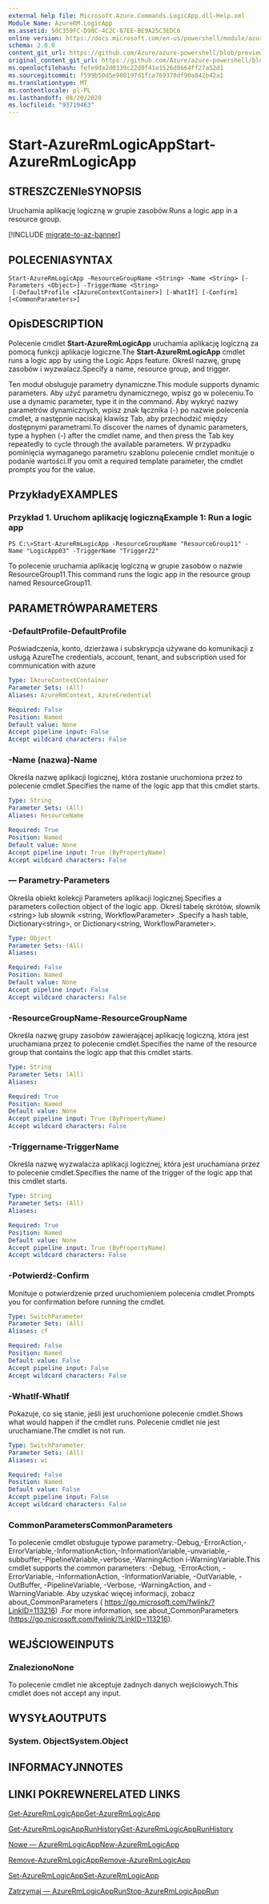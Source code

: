 ```yaml
---
external help file: Microsoft.Azure.Commands.LogicApp.dll-Help.xml
Module Name: AzureRM.LogicApp
ms.assetid: 50C359FC-D98C-4C2C-87EE-BE9A25C3EDC6
online version: https://docs.microsoft.com/en-us/powershell/module/azurerm.logicapp/start-azurermlogicapp
schema: 2.0.0
content_git_url: https://github.com/Azure/azure-powershell/blob/preview/src/ResourceManager/LogicApp/Commands.LogicApp/help/Start-AzureRmLogicApp.md
original_content_git_url: https://github.com/Azure/azure-powershell/blob/preview/src/ResourceManager/LogicApp/Commands.LogicApp/help/Start-AzureRmLogicApp.md
ms.openlocfilehash: fefe9da2d0339c22d0f41e1526d8664ff27a52d1
ms.sourcegitcommit: f599b50d5e980197d1fca769378df90a842b42a1
ms.translationtype: MT
ms.contentlocale: pl-PL
ms.lasthandoff: 08/20/2020
ms.locfileid: "93719463"
---
```

# <span data-ttu-id="840e1-101">Start-AzureRmLogicApp</span><span class="sxs-lookup"><span data-stu-id="840e1-101">Start-AzureRmLogicApp</span></span>

## <span data-ttu-id="840e1-102">STRESZCZENIe</span><span class="sxs-lookup"><span data-stu-id="840e1-102">SYNOPSIS</span></span>
<span data-ttu-id="840e1-103">Uruchamia aplikację logiczną w grupie zasobów.</span><span class="sxs-lookup"><span data-stu-id="840e1-103">Runs a logic app in a resource group.</span></span>

[!INCLUDE [migrate-to-az-banner](../../includes/migrate-to-az-banner.md)]

## <span data-ttu-id="840e1-104">POLECENIA</span><span class="sxs-lookup"><span data-stu-id="840e1-104">SYNTAX</span></span>

```
Start-AzureRmLogicApp -ResourceGroupName <String> -Name <String> [-Parameters <Object>] -TriggerName <String>
 [-DefaultProfile <IAzureContextContainer>] [-WhatIf] [-Confirm] [<CommonParameters>]
```

## <span data-ttu-id="840e1-105">Opis</span><span class="sxs-lookup"><span data-stu-id="840e1-105">DESCRIPTION</span></span>
<span data-ttu-id="840e1-106">Polecenie cmdlet **Start-AzureRmLogicApp** uruchamia aplikację logiczną za pomocą funkcji aplikacje logiczne.</span><span class="sxs-lookup"><span data-stu-id="840e1-106">The **Start-AzureRmLogicApp** cmdlet runs a logic app by using the Logic Apps feature.</span></span>
<span data-ttu-id="840e1-107">Określ nazwę, grupę zasobów i wyzwalacz.</span><span class="sxs-lookup"><span data-stu-id="840e1-107">Specify a name, resource group, and trigger.</span></span>

<span data-ttu-id="840e1-108">Ten moduł obsługuje parametry dynamiczne.</span><span class="sxs-lookup"><span data-stu-id="840e1-108">This module supports dynamic parameters.</span></span>
<span data-ttu-id="840e1-109">Aby użyć parametru dynamicznego, wpisz go w poleceniu.</span><span class="sxs-lookup"><span data-stu-id="840e1-109">To use a dynamic parameter, type it in the command.</span></span>
<span data-ttu-id="840e1-110">Aby wykryć nazwy parametrów dynamicznych, wpisz znak łącznika (-) po nazwie polecenia cmdlet, a następnie naciskaj klawisz Tab, aby przechodzić między dostępnymi parametrami.</span><span class="sxs-lookup"><span data-stu-id="840e1-110">To discover the names of dynamic parameters, type a hyphen (-) after the cmdlet name, and then press the Tab key repeatedly to cycle through the available parameters.</span></span>
<span data-ttu-id="840e1-111">W przypadku pominięcia wymaganego parametru szablonu polecenie cmdlet monituje o podanie wartości.</span><span class="sxs-lookup"><span data-stu-id="840e1-111">If you omit a required template parameter, the cmdlet prompts you for the value.</span></span>

## <span data-ttu-id="840e1-112">Przykłady</span><span class="sxs-lookup"><span data-stu-id="840e1-112">EXAMPLES</span></span>

### <span data-ttu-id="840e1-113">Przykład 1. Uruchom aplikację logiczną</span><span class="sxs-lookup"><span data-stu-id="840e1-113">Example 1: Run a logic app</span></span>
```
PS C:\>Start-AzureRmLogicApp -ResourceGroupName "ResourceGroup11" -Name "LogicApp03" -TriggerName "Trigger22"
```

<span data-ttu-id="840e1-114">To polecenie uruchamia aplikację logiczną w grupie zasobów o nazwie ResourceGroup11.</span><span class="sxs-lookup"><span data-stu-id="840e1-114">This command runs the logic app in the resource group named ResourceGroup11.</span></span>

## <span data-ttu-id="840e1-115">PARAMETRÓW</span><span class="sxs-lookup"><span data-stu-id="840e1-115">PARAMETERS</span></span>

### <span data-ttu-id="840e1-116">-DefaultProfile</span><span class="sxs-lookup"><span data-stu-id="840e1-116">-DefaultProfile</span></span>
<span data-ttu-id="840e1-117">Poświadczenia, konto, dzierżawa i subskrypcja używane do komunikacji z usługą Azure</span><span class="sxs-lookup"><span data-stu-id="840e1-117">The credentials, account, tenant, and subscription used for communication with azure</span></span>

```yaml
Type: IAzureContextContainer
Parameter Sets: (All)
Aliases: AzureRmContext, AzureCredential

Required: False
Position: Named
Default value: None
Accept pipeline input: False
Accept wildcard characters: False
```

### <span data-ttu-id="840e1-118">-Name (nazwa)</span><span class="sxs-lookup"><span data-stu-id="840e1-118">-Name</span></span>
<span data-ttu-id="840e1-119">Określa nazwę aplikacji logicznej, która zostanie uruchomiona przez to polecenie cmdlet.</span><span class="sxs-lookup"><span data-stu-id="840e1-119">Specifies the name of the logic app that this cmdlet starts.</span></span>

```yaml
Type: String
Parameter Sets: (All)
Aliases: ResourceName

Required: True
Position: Named
Default value: None
Accept pipeline input: True (ByPropertyName)
Accept wildcard characters: False
```

### <span data-ttu-id="840e1-120">— Parametry</span><span class="sxs-lookup"><span data-stu-id="840e1-120">-Parameters</span></span>
<span data-ttu-id="840e1-121">Określa obiekt kolekcji Parameters aplikacji logicznej.</span><span class="sxs-lookup"><span data-stu-id="840e1-121">Specifies a parameters collection object of the logic app.</span></span>
<span data-ttu-id="840e1-122">Określ tabelę skrótów, słownik \<string\> lub słownik \<string, WorkflowParameter\> .</span><span class="sxs-lookup"><span data-stu-id="840e1-122">Specify a hash table, Dictionary\<string\>, or Dictionary\<string, WorkflowParameter\>.</span></span>

```yaml
Type: Object
Parameter Sets: (All)
Aliases: 

Required: False
Position: Named
Default value: None
Accept pipeline input: False
Accept wildcard characters: False
```

### <span data-ttu-id="840e1-123">-ResourceGroupName</span><span class="sxs-lookup"><span data-stu-id="840e1-123">-ResourceGroupName</span></span>
<span data-ttu-id="840e1-124">Określa nazwę grupy zasobów zawierającej aplikację logiczną, która jest uruchamiana przez to polecenie cmdlet.</span><span class="sxs-lookup"><span data-stu-id="840e1-124">Specifies the name of the resource group that contains the logic app that this cmdlet starts.</span></span>

```yaml
Type: String
Parameter Sets: (All)
Aliases: 

Required: True
Position: Named
Default value: None
Accept pipeline input: True (ByPropertyName)
Accept wildcard characters: False
```

### <span data-ttu-id="840e1-125">-Triggername</span><span class="sxs-lookup"><span data-stu-id="840e1-125">-TriggerName</span></span>
<span data-ttu-id="840e1-126">Określa nazwę wyzwalacza aplikacji logicznej, która jest uruchamiana przez to polecenie cmdlet.</span><span class="sxs-lookup"><span data-stu-id="840e1-126">Specifies the name of the trigger of the logic app that this cmdlet starts.</span></span>

```yaml
Type: String
Parameter Sets: (All)
Aliases: 

Required: True
Position: Named
Default value: None
Accept pipeline input: True (ByPropertyName)
Accept wildcard characters: False
```

### <span data-ttu-id="840e1-127">-Potwierdź</span><span class="sxs-lookup"><span data-stu-id="840e1-127">-Confirm</span></span>
<span data-ttu-id="840e1-128">Monituje o potwierdzenie przed uruchomieniem polecenia cmdlet.</span><span class="sxs-lookup"><span data-stu-id="840e1-128">Prompts you for confirmation before running the cmdlet.</span></span>

```yaml
Type: SwitchParameter
Parameter Sets: (All)
Aliases: cf

Required: False
Position: Named
Default value: False
Accept pipeline input: False
Accept wildcard characters: False
```

### <span data-ttu-id="840e1-129">-WhatIf</span><span class="sxs-lookup"><span data-stu-id="840e1-129">-WhatIf</span></span>
<span data-ttu-id="840e1-130">Pokazuje, co się stanie, jeśli jest uruchomione polecenie cmdlet.</span><span class="sxs-lookup"><span data-stu-id="840e1-130">Shows what would happen if the cmdlet runs.</span></span>
<span data-ttu-id="840e1-131">Polecenie cmdlet nie jest uruchamiane.</span><span class="sxs-lookup"><span data-stu-id="840e1-131">The cmdlet is not run.</span></span>

```yaml
Type: SwitchParameter
Parameter Sets: (All)
Aliases: wi

Required: False
Position: Named
Default value: False
Accept pipeline input: False
Accept wildcard characters: False
```

### <span data-ttu-id="840e1-132">CommonParameters</span><span class="sxs-lookup"><span data-stu-id="840e1-132">CommonParameters</span></span>
<span data-ttu-id="840e1-133">To polecenie cmdlet obsługuje typowe parametry:-Debug,-ErrorAction,-ErrorVariable,-InformationAction,-InformationVariable,-unvariable,-subbuffer,-PipelineVariable,-verbose,-WarningAction i-WarningVariable.</span><span class="sxs-lookup"><span data-stu-id="840e1-133">This cmdlet supports the common parameters: -Debug, -ErrorAction, -ErrorVariable, -InformationAction, -InformationVariable, -OutVariable, -OutBuffer, -PipelineVariable, -Verbose, -WarningAction, and -WarningVariable.</span></span> <span data-ttu-id="840e1-134">Aby uzyskać więcej informacji, zobacz about_CommonParameters ( https://go.microsoft.com/fwlink/?LinkID=113216) .</span><span class="sxs-lookup"><span data-stu-id="840e1-134">For more information, see about_CommonParameters (https://go.microsoft.com/fwlink/?LinkID=113216).</span></span>

## <span data-ttu-id="840e1-135">WEJŚCIOWE</span><span class="sxs-lookup"><span data-stu-id="840e1-135">INPUTS</span></span>

### <span data-ttu-id="840e1-136">Znaleziono</span><span class="sxs-lookup"><span data-stu-id="840e1-136">None</span></span>
<span data-ttu-id="840e1-137">To polecenie cmdlet nie akceptuje żadnych danych wejściowych.</span><span class="sxs-lookup"><span data-stu-id="840e1-137">This cmdlet does not accept any input.</span></span>

## <span data-ttu-id="840e1-138">WYSYŁA</span><span class="sxs-lookup"><span data-stu-id="840e1-138">OUTPUTS</span></span>

### <span data-ttu-id="840e1-139">System. Object</span><span class="sxs-lookup"><span data-stu-id="840e1-139">System.Object</span></span>

## <span data-ttu-id="840e1-140">INFORMACYJN</span><span class="sxs-lookup"><span data-stu-id="840e1-140">NOTES</span></span>

## <span data-ttu-id="840e1-141">LINKI POKREWNE</span><span class="sxs-lookup"><span data-stu-id="840e1-141">RELATED LINKS</span></span>

[<span data-ttu-id="840e1-142">Get-AzureRmLogicApp</span><span class="sxs-lookup"><span data-stu-id="840e1-142">Get-AzureRmLogicApp</span></span>](./Get-AzureRmLogicApp.md)

[<span data-ttu-id="840e1-143">Get-AzureRmLogicAppRunHistory</span><span class="sxs-lookup"><span data-stu-id="840e1-143">Get-AzureRmLogicAppRunHistory</span></span>](./Get-AzureRmLogicAppRunHistory.md)

[<span data-ttu-id="840e1-144">Nowe — AzureRmLogicApp</span><span class="sxs-lookup"><span data-stu-id="840e1-144">New-AzureRmLogicApp</span></span>](./New-AzureRmLogicApp.md)

[<span data-ttu-id="840e1-145">Remove-AzureRmLogicApp</span><span class="sxs-lookup"><span data-stu-id="840e1-145">Remove-AzureRmLogicApp</span></span>](./Remove-AzureRmLogicApp.md)

[<span data-ttu-id="840e1-146">Set-AzureRmLogicApp</span><span class="sxs-lookup"><span data-stu-id="840e1-146">Set-AzureRmLogicApp</span></span>](./Set-AzureRmLogicApp.md)

[<span data-ttu-id="840e1-147">Zatrzymaj — AzureRmLogicAppRun</span><span class="sxs-lookup"><span data-stu-id="840e1-147">Stop-AzureRmLogicAppRun</span></span>](./Stop-AzureRmLogicAppRun.md)


